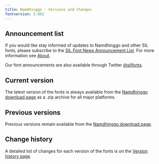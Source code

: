 ```yaml
---
title: Namdhinggo - Versions and Changes
fontversion: 3.002
---
```


## Announcement list

If you would like stay informed of updates to Namdhinggo and other SIL fonts, please subscribe to the [SIL Font News Announcement List](https://groups.google.com/a/groups.sil.org/forum/#!forum/sil-font-news). For more information see [About](about.md).

Our font announcements are also available through Twitter [\@silfonts](http://twitter.com/silfonts).

## Current version

The latest version of the fonts is always available from the [Namdhinggo download page](https://software.sil.org/namdhinggo/#downloads) as a .zip archive for all major platforms.

## Previous versions

Previous versions remain available from the [Namdhinggo download page](https://software.sil.org/namdhinggo/#downloads).

## Change history

A detailed list of changes for each version of the fonts is on the [Version history page](history.md).
